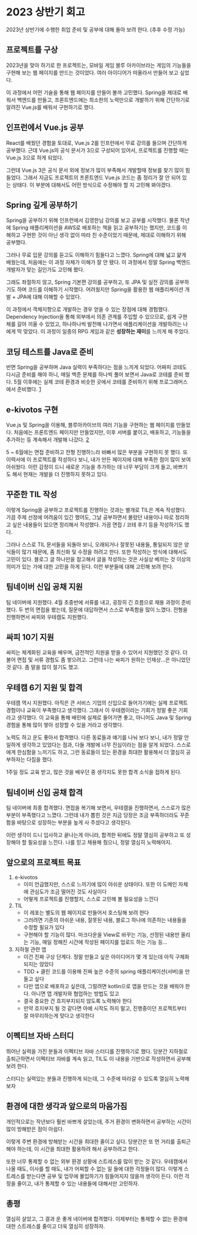 # 2023 상반기 회고

2023년 상반기에 수행한 취업 준비 및 공부에 대해 돌아 보려 한다. (추후 수정 가능)

## 프로젝트를 구상

2023년을 맞아 하기로 한 프로젝트는, 모바일 게임 블루 아카이브라는 게임의 기능들을 구현해 보는 웹 페이지를 만드는 것이었다. 여러 아이디어가 떠올라서 만들어 보고 싶었다.

이 과정에서 어떤 기술을 통해 웹 페이지를 만들어 볼까 고민했다. Spring을 제대로 배워서 백엔드를 만들고, 프론트엔드에는 최소한의 노력만으로 개발하기 위해 간단하기로 알려진 Vue.js를 배워서 구현하기로 했다.

## 인프런에서 Vue.js 공부

React를 배웠던 경험을 토대로, Vue.js 2를 인프런에서 무료 강의를 들으며 간단하게 공부했다. 근데 Vue.js의 공식 문서가 3으로 구성되어 있어서, 프로젝트를 진행할 때는 Vue.js 3으로 하게 되었다.

그런데 Vue.js 3은 공식 문서 외에 정보가 많이 부족해서 개발할때 정보를 찾기 많이 힘들었다. 그래서 지금도 프로젝트의 프론트엔드 Vue.js 코드는 좀 정리가 잘 안 되어 있는 상태다. 이 부분에 대해서도 어떤 방식으로 수정해야 할 지 고민해 봐야겠다.

## Spring 깊게 공부하기

Spring을 공부하기 위해 인프런에서 김영한님 강의를 보고 공부를 시작했다. 물론 작년에 Spring 애플리케이션을 AWS로 배포하는 책을 읽고 공부하기는 했지만, 코드를 이해하고 구현한 것이 아닌 생각 없이 따라 친 수준이었기 때문에, 제대로 이해하기 위해 공부했다.

그러나 무료 입문 강의를 듣고도 이해하기 힘들다고 느꼈다. Spring에 대해 넓고 얉게 배웠는데, 처음에는 이 과정 자체가 이해가 잘 안 됐다. 이 과정에서 정말 Spring 백엔드 개발자가 맞는 길인가도 고민해 봤다.

그래도 좌절하지 않고, Spring 기본편 강의를 공부하고, 또 JPA 및 실전 강의를 공부하기도 하며 코드를 이해하기 시작했다. 어려웠지만 Spring을 활용한 웹 애플리케이션 개발 + JPA에 대해 이해할 수 있었다.

이 과정에서 객체지향으로 개발하는 경우 얻을 수 있는 장점에 대해 경험했다. Dependency Injection을 통해 외부에서 의존 관계를 주입할 수 있으므로, 쉽게 구현체를 갈아 끼울 수 있었고, 하나하나씩 발전해 나가면서 애플리케이션을 개발하려는 나에게 딱 맞았다. 이 과정이 일종의 RPG 게임과 같은 **성장하는 재미**를 느끼게 해 주었다.

## 코딩 테스트를 Java로 준비

반면 Spring을 공부하며 Java 실력이 부족하다는 점을 느끼게 되었다. 어짜피 코테도 다시금 준비를 해야 하니, 매일 백준 문제를 하나씩 풀어 보면서 Java로 코테를 준비 했다. 5월 이후에는 실제 코테 환경과 비슷한 곳에서 코테를 준비하기 위해 프로그래머스에서 준비했다. [1](https://github.com/sinclairr08/baekjoon-online-judge)

## e-kivotos 구현

Vue.js 및 Spring을 이용해, 블루아카이브의 여러 기능을 구현하는 웹 페이지를 만들었다. 처음에는 프론트엔드 페이지만 만들었지만, 이후 서버를 붙이고, 배포하고, 기능들을 추가하는 등 계속해서 개발해 나갔다. [2](https://github.com/sinclairr08/e-kivotos)

5 ~ 6월에는 면접 준비하고 전형 진행하느라 바빠서 많은 부분을 구현하지 못 했다. 또 이력서에 이 프로젝트를 작성하다 보니, 내가 만든 페이지에 대해 부족한 점이 많이 보여 아쉬웠다. 이런 감정이 드니 새로운 기능을 추가하는 데 너무 부담이 크게 들고, 바쁘기도 해서 현재는 개발을 더 진행하지 못하고 있다.

## 꾸준한 TIL 작성

이렇게 Spring을 공부하고 프로젝트를 진행하는 것과는 별개로 TIL은 계속 작성했다. 가끔 주제 선정에 어려움이 있긴 했어도, 그날 공부하면서 몰랐던 내용이나 따로 정리하고 싶은 내용들이 있으면 정리해서 작성했다. 가끔 면접 / 코테 후기 등을 작성하기도 했다.

그러나 스스로 TIL 문서들을 되돌아 보니, 오래되거나 잘못된 내용들, 통일되지 않은 양식들이 많기 때문에, 좀 최신화 및 수정을 하려고 한다. 또한 작성하는 방식에 대해서도 고민이 있다. 블로그 글 하나만을 참고해서 글을 작성하는 것은 사실상 베끼는 것 이상의 의미가 있는 가에 대한 고민을 하게 된다. 이런 부분들에 대해 고민해 보려 한다.

## 팀네이버 신입 공채 지원

팀 네이버에 지원했다. 4월 초중반에 서류를 내고, 굉장히 긴 흐름으로 채용 과정이 준비했다. 두 번의 면접을 봤는데, 질문에 대답하면서 스스로 부족함을 많이 느꼈다. 전형을 진행하면서 싸피와 우테캠도 지원했다.

## 싸피 10기 지원

싸피는 체계화된 교육을 배우며, 금전적인 지원을 받을 수 있어서 지원했던 것 같다. 더불어 면접 및 서류 경험도 좀 쌓으려고. 그런데 나는 싸피가 원하는 인재상...은 아니었던 것 같다. 좀 말을 많이 절기도 했고.

## 우테캠 6기 지원 및 합격

우테캠 역시 지원했다. 아직은 큰 서비스 기업의 신입으로 들어가기에는 실제 프로젝트 경험이나 교육이 부족했다고 생각했다. 그래서 이 우테캠이라는 기회가 정말 좋은 기회라고 생각했다. 이 교육을 통해 배민에 실제로 들어가면 좋고, 아니어도 Java 및 Spring 경험을 통해 많이 쌓아 성장할 수 있을 거라고 생각했다.

노력도 하고 운도 좋아서 합격했다. 다른 동료들과 얘기를 나눠 보다 보니, 내가 정말 안일하게 생각하고 있었다는 점과, 다들 개발에 너무 진심이라는 점을 알게 되었다. 스스로에게 한심함을 느끼기도 하고, 그런 동료들이 있는 환경을 최대한 활용해서 더 열심히 공부하자는 다짐을 했다.

1주일 정도 교육 받고, 많은 것을 배우던 중 생각지도 못한 합격 소식을 접하게 된다.

## 팀네이버 신입 공채 합격

팀 네이버에 최종 합격했다. 면접을 복기해 보면서, 우테캠을 진행하면서, 스스로가 많은 부분이 부족했다고 느꼈다. 그런데 내가 뽑힌 것은 지금 당장은 조금 부족하더라도 꾸준함을 바탕으로 성장하는 부분을 높게 사 주셨다고 생각된다.

이런 생각이 드니 입사하고 끝나는게 아니라, 합격한 뒤에도 정말 열심히 공부하고 또 성장해야 할 필요성을 느낀다. 나를 믿고 채용해 줬으니, 정말 열심히 노력해야지.

## 앞으로의 프로젝트 목표

1. e-kivotos
   - 이미 언급했지만, 스스로 느끼기에 많이 아쉬운 상태이다. 또한 이 도메인 자체에 관심도가 조금 떨어진 것도 사실이다
   - 어떻게 프로젝트를 진행할지, 스스로 고민해 볼 필요성을 느낀다
2. TIL
   - 이 레포는 별도의 웹 페이지로 만들어서 호스팅해 보려 한다
   - 그러려면 기존의 아쉬운 내용, 잘못된 내용, 블로그 하나에 의존하는 내용들을 수정할 필요가 있다
   - 구현해야 할 기능이 많다. 마크다운을 View로 바꾸는 기능, 선정된 내용만 올리는 기능, 매일 정해진 시간에 작성된 페이지를 업로드 하는 기능 등...
3. 지하철 관련 앱
   - 이건 진짜 구상 단계다. 정말 만들고 싶은 아이디어가 몇 개 있는데 아직 구체화되지는 않았다
   - TDD + 클린 코드를 이용해 진짜 높은 수준의 spring 애플리케이션(서버)을 만들고 싶다
   - 다만 앱으로 배포하고 싶은데, 그럴려면 kotlin으로 앱을 만드는 것을 배워야 한다. 아니면 앱 개발자와 협업하는 방법도 있고
   - 결국 중요한 건 흐지부지되지 않도록 노력해야 한다
   - 만약 흐지부지 될 것 같다면 아예 시작도 하지 말고, 진행중이던 프로젝트부터 잘 마무리하는게 맞다고 생각한다

## 이펙티브 자바 스터디

뛰어난 실력을 가진 분들과 이펙티브 자바 스터디를 진행하기로 했다. 당분간 지하철로 출퇴근하면서 이펙티브 자바를 계속 읽고, TIL도 이 내용을 기반으로 작성하면서 공부해 보려 한다.

스터디는 실력있는 분들과 진행하게 되는데, 그 수준에 따라갈 수 있도록 열심히 노력해 보자

## 환경에 대한 생각과 앞으로의 마음가짐

개인적으로는 작년보다 훨씬 바쁘게 살았는데, 주거 환경이 변화하면서 공부하는 시간이 많이 방해받은 점이 아쉽다.

이렇게 주변 환경에 방해받는 시간을 최대한 줄이고 싶다. 당분간은 또 먼 거리를 출퇴근 해야 하는데, 이 시간을 최대한 활용하려 해서 공부하려고 한다.

또한 너무 통제할 수 없는 외부 환경 상황에 스트레스를 많이 받는 것 같다. 우테캠에서 나올 때도, 이사를 할 때도, 내가 어찌할 수 없는 일 들에 대한 걱정들이 많다. 이렇게 스트레스를 받는다면 공부 및 업무에 몰입하기가 힘들어지지 않을까 생각이 든다. 이런 걱정을 줄이고, 내가 통제할 수 있는 내용들에 대해서만 고민하자.

## 총평

열심히 살았고, 그 결과 운 좋게 네이버에 합격했다. 이제부터는 통제할 수 없는 환경에 대한 스트레스를 줄이고 더욱 열심히 성장하자.
